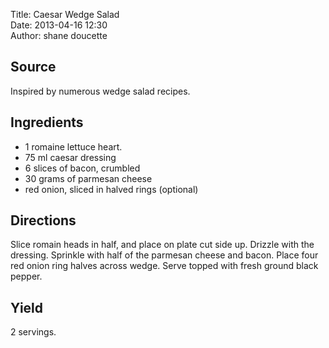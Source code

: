 Title: Caesar Wedge Salad  
Date: 2013-04-16 12:30  
Author: shane doucette  


## Source
Inspired by numerous wedge salad recipes.


## Ingredients
+ 1 romaine lettuce heart.
+ 75 ml caesar dressing
+ 6 slices of bacon, crumbled
+ 30 grams of parmesan cheese
+ red onion, sliced in halved rings (optional)


## Directions
Slice romain heads in half, and place on plate cut side up.  Drizzle with the dressing.  Sprinkle with half of the parmesan cheese and bacon.  Place four red onion ring halves across wedge.  Serve topped with fresh ground black pepper.


## Yield
2 servings.
